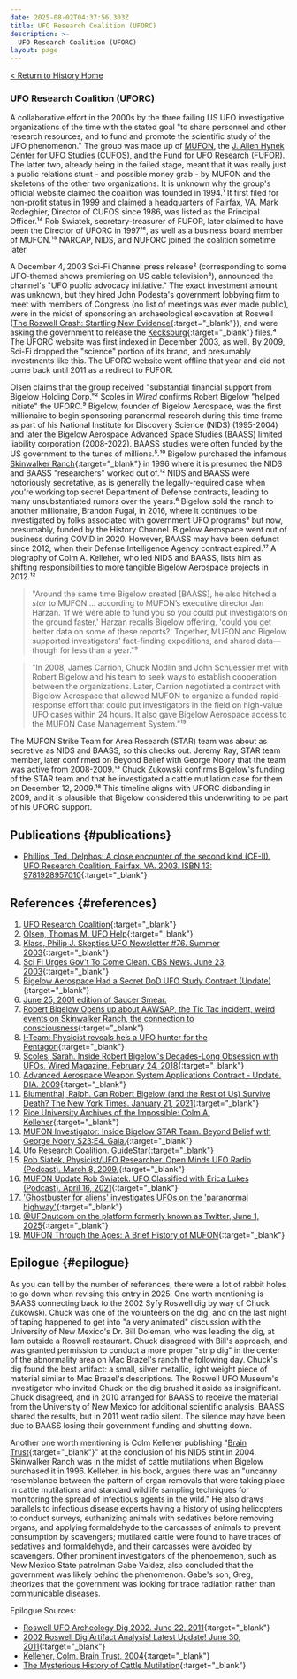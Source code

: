 ```yaml
---
date: 2025-08-02T04:37:56.303Z
title: UFO Research Coalition (UFORC)
description: >-
  UFO Research Coalition (UFORC)
layout: page
---
```


[< Return to History Home](/History-TriState)

### UFO Research Coalition (UFORC)
A collaborative effort in the 2000s by the three failing US UFO investigative organizations of
the time with the stated goal "to share personnel and other research
resources, and to fund and promote the scientific study of the UFO
phenomenon." The group was made up of [MUFON](OHMUFON),
the [J. Allen Hynek Center for UFO Studies (CUFOS)](CUFOS),
and the [Fund for UFO Research (FUFOR)](FUFOR). The latter
two, already being in the failed stage, meant that it was really just a
public relations stunt - and possible money grab - by MUFON and the skeletons of the other two organizations. It is unknown why the group's official website claimed the coalition was founded in 1994.¹ It first filed for non-profit status in 1999 and claimed a headquarters of Fairfax, VA. Mark Rodeghier, Director of CUFOS since 1986, was listed as the Principal Officer.¹⁴ Rob Swiatek, secretary-treasurer of FUFOR, later claimed to have been the Director of UFORC in 1997¹⁶, as well as a business board member of MUFON.¹⁵ NARCAP, NIDS, and NUFORC joined the coalition sometime later.

A December 4, 2003 Sci-Fi Channel press release² (corresponding to some UFO-themed shows premiering on
US cable television³), announced the channel's "UFO public advocacy initiative." The exact investment amount was unknown, but they hired John Podesta's government lobbying firm to meet with members of Congress (no list of meetings was ever made public), were in the midst of sponsoring an archaeological excavation at Roswell ([The Roswell Crash: Startling New Evidence](https://amzn.to/4okeGcI){:target="_blank"}), and were asking the government to release the [Kecksburg](https://pabook.libraries.psu.edu/literary-cultural-heritage-map-pa/feature-articles/acorn-space-kecksburg-incident){:target="_blank"} files.⁴ The UFORC website was first indexed in December 2003, as well. By 2009, Sci-Fi dropped the "science" portion of its brand, and presumably investments like this. The UFORC website went offline that year and did not come back until 2011 as a redirect to FUFOR.

Olsen claims that the group received "substantial financial support from Bigelow Holding Corp."² Scoles in *Wired* confirms Robert Bigelow "helped initiate" the UFORC.⁹ Bigelow, founder of Bigelow Aerospace, was the first millionaire to begin sponsoring paranormal research during this time frame as part of his National Institute for Discovery Science (NIDS) (1995-2004) and later the Bigelow Aerospace Advanced Space Studies (BAASS) limited liability corporation (2008-2022). BAASS studies were often funded by the US government to the tunes of millions.⁵⸴¹⁰ Bigelow purchased the infamous [Skinwalker Ranch](https://amzn.to/4ldddlE){:target="_blank"} in 1996 where it is presumed the NIDS and BAASS "researchers" worked out of.¹² NIDS and BAASS were notoriously secretative, as is generally the legally-required case when you're working top secret Department of Defense contracts, leading to many unsubstantiated rumors over the years.⁶ Bigelow sold the ranch to another millionaire, Brandon Fugal, in 2016, where it continues to be investigated by folks associated with government UFO programs⁸ but now, presumably, funded by the History Channel. Bigelow Aerospace went out of business during COVID in 2020. However, BAASS may have been defunct since 2012, when their Defense Intelligence Agency contract expired.¹⁷ A biography of Colm A. Kelleher, who led NIDS and BAASS, lists him as shifting responsibilities to more tangible Bigelow Aerospace projects in 2012.¹²

> "Around the same time Bigelow created \[BAASS], he also hitched a *star* to MUFON ... according to MUFON’s executive director Jan Harzan. 'If we were able to fund you so you could put investigators on the ground faster,' Harzan recalls Bigelow offering, 'could you get better data on some of these reports?' Together, MUFON and Bigelow supported investigators’ fact-finding expeditions, and shared data—though for less than a year."⁹ 

> "In 2008, James Carrion, Chuck Modlin and John Schuessler met with Robert Bigelow and his team to seek ways to establish cooperation between the organizations. Later, Carrion negotiated a contract with Bigelow Aerospace that allowed MUFON to organize a funded rapid-response effort that could put investigators in the field on high-value UFO cases within 24 hours. It also gave Bigelow Aerospace access to the MUFON Case Management System."¹⁹

The MUFON Strike Team for Area Research (STAR) team was about as secretive as NIDS and BAASS, so this checks out. Jeremy Ray, STAR team member, later confirmed on Beyond Belief with George Noory that the team was active from 2008-2009.¹³ Chuck Zukowski confirms Bigelow's funding of the STAR team and that he investigated a cattle mutilation case for them on December 12, 2009.¹⁸ This timeline aligns with UFORC disbanding in 2009, and it is plausible that Bigelow considered this underwriting to be part of his UFORC support.

Publications {#publications}
------------
- [Phillips, Ted. Delphos: A close encounter of the second kind (CE-II).  UFO Research Coalition, Fairfax, VA. 2003. ISBN 13: 9781928957010](https://www.abebooks.com/9781928957010/Delphos-close-encounter-second-kind-1928957013/plp){:target="_blank"}

References {#references}
----------
1. [UFO Research Coalition](https://web.archive.org/web/20090103050214/http://www.ufoscience.org/research-coalition.html){:target="_blank"}
2. [Olsen, Thomas M. UFO Help](http://www.ufohelp.com/Organizations/UFO%20Research%20Coalition.htm){:target="_blank"}
3. [Klass, Philip J. Skeptics UFO Newsletter #76. Summer 2003](https://centerforinquiry.s3.amazonaws.com/wp-content/uploads/sites/29/2022/09/26195038/SUN-76-Summer-2003.pdf){:target="_blank"}
4. [Sci Fi Urges Gov't To Come Clean. CBS News. June 23, 2003](https://www.cbsnews.com/news/sci-fi-urges-govt-to-come-clean/){:target="_blank"}
5. [Bigelow Aerospace Had a Secret DoD UFO Study Contract (Update)](https://nasawatch.com/news/bigelow-aerospace-had-a-secret-dod-ufo-study-contract-update/){:target="_blank"}
6. [June 25, 2001 edition of Saucer Smear.](MARCEN)
7. [Robert Bigelow Opens up about AAWSAP, the Tic Tac incident, weird events on Skinwalker Ranch, the connection to consciousness](https://fox40.com/news/mystery-wire/robert-bigelow-opens-up-about-aawsap-the-tic-tac-incident-weird-events-on-skinwalker-ranch-the-connection-to-consciousness/){:target="_blank"}
8. [I-Team: Physicist reveals he’s a UFO hunter for the Pentagon](https://www.8newsnow.com/investigators/i-team-ufo-scientist-speaks-publicly-for-the-first-time-on-decades-of-work/){:target="_blank"}
9. [Scoles, Sarah. Inside Robert Bigelow's Decades-Long Obsession with UFOs. Wired Magazine. February 24, 2018](https://web.archive.org/web/20180224154902/https://www.wired.com/story/inside-robert-bigelows-decades-long-obsession-with-ufos/){:target="_blank"}
10. [Advanced Aerospace Weapon System Applications Contract - Update. DIA. 2009](https://www.dia.mil/FOIA/FOIA-Electronic-Reading-Room/FileId/170018/){:target="_blank"}
11. [Blumenthal, Ralph. Can Robert Bigelow (and the Rest of Us) Survive Death? The New York Times. January 21, 2021](https://web.archive.org/web/20210121145036/https://www.nytimes.com/2021/01/21/style/robert-bigelow-UFOs-life-after-death.html){:target="_blank"}
12. [Rice University Archives of the Impossible: Colm A. Kelleher](https://impossiblearchives.rice.edu/flash-talk-speakers/colm-a-kelleher){:target="_blank"}
13. [MUFON Investigator: Inside Bigelow STAR Team. Beyond Belief with George Noory S23:E4. Gaia.](https://www.gaia.com/video/mufon-investigator-inside-bigelow-star-team){:target="_blank"}
14. [Ufo Research Coalition. GuideStar](https://www.guidestar.org/profile/54-1828411){:target="_blank"}
15. [Rob Siatek, Physicist/UFO Researcher. Open Minds UFO Radio (Podcast). March 8, 2009.](https://www.everand.com/podcast/730624981/Rob-Swiatek-Physicist-UFO-Researcher-Rob-Swiatek-Physicist-serves-as-the-secretary-treasurer-of-the-Washington-D-C-based-Fund-for-UFO-Research){:target="_blank"}
16. [MUFON Update Rob Swiatek. UFO Classified with Erica Lukes (Podcast). April 16, 2021](https://www.podchaser.com/podcasts/ufo-classified-with-erica-luke-1442256/episodes/mufon-update-rob-swiatek-89398961){:target="_blank"}
17. ['Ghostbuster for aliens' investigates UFOs on the 'paranormal highway'](https://abcnews.go.com/Lifestyle/meet-ghostbuster-aliens-investigating-ufos-paranormal-highway/story?id=52292097){:target="_blank"}
18. [@UFOnutcom on the platform formerly known as Twitter, June 1, 2025](https://web.archive.org/web/20250602025838/https://twitter.com/UFOnutcom/status/1929372053808820242){:target="_blank"}
19. [MUFON Through the Ages: A Brief History of MUFON](https://mufon.com/history/){:target="_blank"}

Epilogue {#epilogue}
----------
As you can tell by the number of references, there were a lot of rabbit holes to go down when revising this entry in 2025. One worth mentioning is BAASS connecting back to the 2002 Syfy Roswell dig by way of Chuck Zukowski. Chuck was one of the volunteers on the dig, and on the last night of taping happened to get into "a very animated" discussion with the University of New Mexico's Dr. Bill Doleman, who was leading the dig, at 1am outside a Roswell restaurant. Chuck disagreed with Bill's approach, and was granted permission to conduct a more proper "strip dig" in the center of the abnormality area on Mac Brazel's ranch the following day. Chuck's dig found the best artifact: a small, silver metallic, light weight piece of material similar to Mac Brazel's descriptions. The Roswell UFO Museum's investigator who invited Chuck on the dig brushed it aside as insignificant. Chuck disagreed, and in 2010 arranged for BAASS to receive the material from the University of New Mexico for additional scientific analysis. BAASS shared the results, but in 2011 went radio silent. The silence may have been due to BAASS losing their government funding and shutting down.

Another one worth mentioning is Colm Kelleher publishing "[Brain Trust](https://amzn.to/4lxthim){:target="_blank"}" at the conclusion of his NIDS stint in 2004. Skinwalker Ranch was in the midst of cattle mutilations when Bigelow purchased it in 1996. Kelleher, in his book, argues there was an "uncanny resemblance between the pattern of organ removals that were taking place in cattle mutilations and standard wildlife sampling techniques for monitoring the spread of infectious agents in the wild." He also draws parallels to infectious disease experts having a history of using helicopters to conduct surveys, euthanizing animals with sedatives before removing organs, and applying formaldehyde to the carcasses of animals to prevent consumption by scavengers; mutilated cattle were found to have traces of sedatives and formaldehyde, and their carcasses were avoided by scavengers. Other prominent investigators of the phenoemenon, such as New Mexico State patrolman Gabe Valdez, also concluded that the government was likely behind the phenomenon. Gabe's son, Greg, theorizes that the government was looking for trace radiation rather than communicable diseases.

Epilogue Sources:
- [Roswell UFO Archeology Dig 2002. June 22, 2011](https://ufonut.com/roswell-ufo-archeology-dig-2002/){:target="_blank"}
- [2002 Roswell Dig Artifact Analysis! Latest Update! June 30, 2011](https://ufonut.com/2002-roswell-dig-artifact-analysis-latest-update/){:target="_blank"}
- [Kelleher, Colm. Brain Trust. 2004](https://amzn.to/4lxthim){:target="_blank"}
- [The Mysterious History of Cattle Mutilation](https://www.history.com/articles/cattle-mutilation-1970s-skinwalker-ranch-ufos){:target="_blank"}